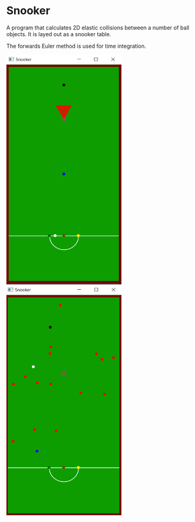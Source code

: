 # Snooker
A program that calculates 2D elastic collisions between a number of ball objects. It is layed out as a snooker table. 

The forwards Euler method is used for time integration.

<img src="/Snooker/Resources/snooker_table_racked.png" width="300" height="600"> <img src="/Snooker/Resources/snooker_table_inplay.png" width="300" height="600">


